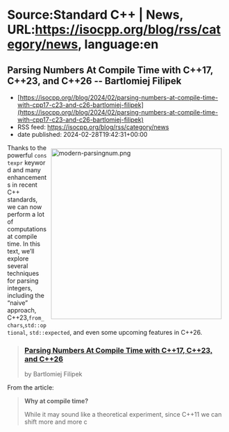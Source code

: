 # Source:Standard C++ | News, URL:https://isocpp.org/blog/rss/category/news, language:en

## Parsing Numbers At Compile Time with C++17, C++23, and C++26 -- Bartlomiej Filipek
 - [https://isocpp.org//blog/2024/02/parsing-numbers-at-compile-time-with-cpp17-c23-and-c26-bartlomiej-filipek](https://isocpp.org//blog/2024/02/parsing-numbers-at-compile-time-with-cpp17-c23-and-c26-bartlomiej-filipek)
 - RSS feed: https://isocpp.org/blog/rss/category/news
 - date published: 2024-02-28T19:42:31+00:00

<p>
	<img alt="modern-parsingnum.png" src="https://isocpp.org/files/img/modern-parsingnum.png" style="width: 393px; margin: 10px; float: right;" />Thanks to the powerful&nbsp;<code>constexpr</code>&nbsp;keyword and many enhancements in recent C++ standards, we can now perform a lot of computations at compile time. In this text, we&rsquo;ll explore several techniques for parsing integers, including the &ldquo;naive&rdquo; approach, C++23,<code>from_chars</code>,<code>std::optional</code>, <code>std::expected</code>, and even some upcoming features in C++26.</p>
<blockquote>
	<h3>
		<a href="https://www.cppstories.com/2024/constexpr-number-parsing-cpp23/">Parsing Numbers At Compile Time with C++17, C++23, and C++26</a></h3>
	<p>
		by Bartlomiej Filipek</p>
</blockquote>
<p>
	From the article:</p>
<blockquote>
	<p id="why-at-compile-time">
		<strong>Why at compile time?</strong></p>
	<p>
		While it may sound like a theoretical experiment, since C++11 we can shift more and more c

